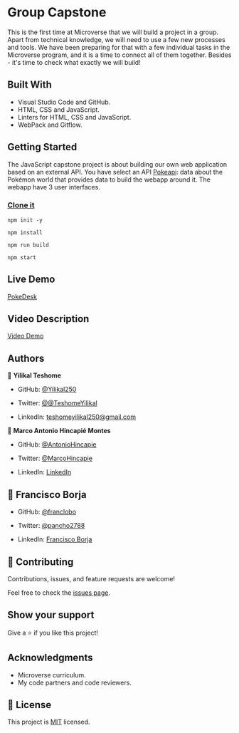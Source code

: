 # Group Capstone

This is the first time at Microverse that we will build a project in a group. Apart from technical knowledge, we will need to use a few new processes and tools. We have been preparing for that with a few individual tasks in the Microverse program, and it is a time to connect all of them together. Besides - it's time to check what exactly we will build!

## Built With

- Visual Studio Code and GitHub.
- HTML, CSS and JavaScript.
- Linters for HTML, CSS and JavaScript.
- WebPack and Gitflow.

## Getting Started

The JavaScript capstone project is about building our own web application based on an external API. You have select an API [Pokeapi](https://pokeapi.co/): data about the Pokémon world that provides data to build the webapp around it. The webapp have 3 user interfaces.

### [Clone it](https://github.com/AntonioHincapie/js-capstone.git)

```
npm init -y
```

```
npm install
```

```
npm run build
```

```
npm start
```

## Live Demo

[PokeDesk](https://antoniohincapie.github.io/js-capstone/)<br>

## Video Description

[Video Demo](https://drive.google.com/file/d/1Z9hL7hH7OVf-pNJWvG1HrYTrYDyTLGdf/view?usp=sharing)

## Authors

👤 **Yilikal Teshome**

- GitHub: [@Yilikal250](https://github.com/githubhandle)

- Twitter: [@@TeshomeYilikal](https://twitter.com/twitterhandle)

- LinkedIn: [teshomeyilikal250@gmail.com](https://linkedin.com/in/linkedinhandle)

👤 **Marco Antonio Hincapié Montes**

- GitHub: [@AntonioHincapie](https://github.com/AntonioHincapie)

- Twitter: [@MarcoHincapie](https://twitter.com/MarcoHincapie)

- LinkedIn: [LinkedIn](https://www.linkedin.com/in/marco-hincapi%C3%A9-7a76751a3/)

## 👤 Francisco Borja

- GitHub: [@franclobo](https://github.com/franclobo)

- Twitter: [@pancho2788](https://twitter.com/Pancho2788)

- LinkedIn: [Francisco Borja](https://www.linkedin.com/in/francisco-borja-lobato/)

## 🤝 Contributing

Contributions, issues, and feature requests are welcome!

Feel free to check the [issues page](../../issues/).

## Show your support

Give a ⭐️ if you like this project!

## Acknowledgments

- Microverse curriculum.
- My code partners and code reviewers.

## 📝 License

This project is [MIT](./LICENSE) licensed.

